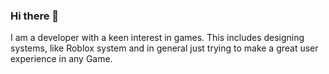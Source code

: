  ### Hi there 👋
 
I am a developer with a keen interest in games. This includes designing systems, like Roblox system and in general just trying to make a great user experience in any Game.
 
